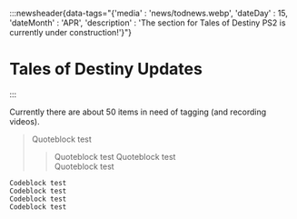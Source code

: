 :::newsheader{data-tags="{'media' : 'news/todnews.webp', 'dateDay' : 15, 'dateMonth' : 'APR', 'description' : 'The section for Tales of Destiny PS2 is currently under construction!'}"}
# Tales of Destiny Updates
:::

Currently there are about 50 items in need of tagging (and recording videos).

> Quoteblock test
>> Quoteblock test
> Quoteblock test  
> Quoteblock test

    Codeblock test
    Codeblock test
    Codeblock test
    Codeblock test
